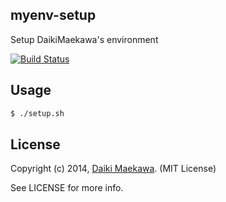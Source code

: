 
## myenv-setup

Setup DaikiMaekawa's environment

[![Build Status](https://travis-ci.org/DaikiMaekawa/myenv-setup.svg?branch=fix-travis)](https://travis-ci.org/DaikiMaekawa/myenv-setup)
## Usage

```sh
$ ./setup.sh
```

## License

Copyright (c) 2014, [Daiki Maekawa](http://daikimaekawa.strikingly.com/). (MIT License)

See LICENSE for more info.


